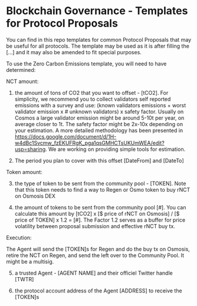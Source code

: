 # Blockchain Governance - Templates for Protocol Proposals

You can find in this repo templates for common Protocol Proposals that may be useful for all protocols. The template may be used as it is after filling the [...] and it may also be amended to fit special purposes.

To use the Zero Carbon Emissions template, you will need to have determined:

NCT amount:

1. the amount of tons of CO2 that you want to offset - [tCO2]. For simplicity, we recommend you to collect validators self reported emissions with a survey and use: (known validators emissions + worst validator emission x # unknown validators) x safety factor. Usually on Cosmos a large validator emission might be around 5-10t per year, on average closer to 1t. The safety factor might be 2x-10x depending on your estimation. A more detailed methodology has been presented in https://docs.google.com/document/d/1H-w4dBc1Svcmw_fzEKUFRgK_pga1qsGMHCTsUKUmWEA/edit?usp=sharing. We are working on providing simple tools for estimation.

2. The period you plan to cover with this offset [DateFrom] and [DateTo]

Token amount:

3. the type of token to be sent from the community pool - [TOKEN]. Note that this token needs to find a way to Regen or Osmo token to buy rNCT on Osmosis DEX

4. the amount of tokens to be sent from the community pool [#]. You can calculate this amount by [tCO2] x [$ price of rNCT on Osmosis] / [$ price of TOKEN] x 1.2 = [#]. The Factor 1.2 serves as a buffer for price volatility between proposal submission and effective rNCT buy tx.

Execution:

The Agent will send the [TOKEN]s for Regen and do the buy tx on Osmosis, retire the NCT on Regen, and send the left over to the Community Pool. It might be a multisig.

5. a trusted Agent - [AGENT NAME] and their officiel Twitter handle [TWTR]

6. the protocol account address of the Agent [ADDRESS] to receive the [TOKEN]s
